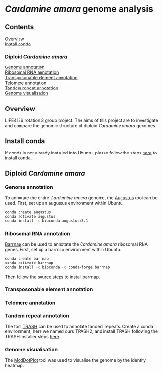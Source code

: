 # *Cardamine amara* genome analysis
## Contents
[Overview](#overview) <br/>
[Install conda](#install-conda) <br/>
### Diploid *Cardamine amara*
[Genome annotation](#genome-annotation) <br/>
[Ribosomal RNA annotation](#ribosomal-rna-annotation) <br/>
[Transposonable element annotation](#transposonable-element-annotation) <br/>
[Telomere annotation](#telomere-annotation) <br/>
[Tandem repeat annotation](#tandem-repeat-annotation) <br/>
[Genome visualisation](#genome-visualisation)

## Overview
LIFE4136 rotation 3 group project. The aims of this project are to investigate and compare the genomic structure of diploid *Cardamine amara* genomes.

## Install conda
If conda is not already installed into Ubuntu, please follow the steps [here](https://docs.conda.io/projects/conda/en/stable/user-guide/install/linux.html) to install conda.

## Diploid *Cardamine amara*
### Genome annotation
To annotate the entire *Cardamine amara* genome, the [Augustus](https://github.com/Gaius-Augustus/Augustus/tree/master) tool can be used. First, set up an augustus environment within Ubuntu. 
```bash
conda create augustus
conda activate augustus
conda install -c bioconda augustus=3.1
```

### Ribosomal RNA annotation
[Barrnap](https://github.com/tseemann/barrnap) can be used to annotate the *Cardamine amara* ribosomal RNA genes. First, set up a barrnap environment within Ubuntu.
```bash
conda create barrnap
conda activate barrnap
conda install -c bioconda -c conda-forge barrnap
```
Then follow the [source steps](https://github.com/tseemann/barrnap?tab=readme-ov-file#source) to install barrnap.

### Transposonable element annotation


### Telomere annotation


### Tandem repeat annotation
The tool [TRASH](https://github.com/vlothec/TRASH) can be used to annotate tandem repeats. Create a conda environment, here we named ours TRASH2, and install TRASH following the TRASH installer steps [here]([https://github.com/vlothec/TRASH?tab=readme-ov-file#trash-installer](https://github.com/vlothec/TRASH?tab=readme-ov-file#installation)).

### Genome visualisation
The [ModDotPlot](https://github.com/marbl/ModDotPlot?tab=readme-ov-file#about) tool was used to visualise the genome by the identity heatmap.





